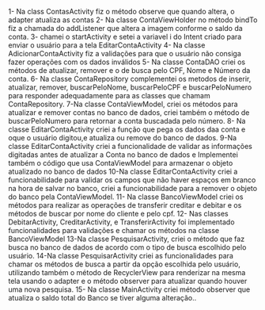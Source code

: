 1- Na class ContasActivity fiz o método observe que quando altera, o adapter atualiza as contas
2- Na classe ContaViewHolder no método bindTo fiz a chamada do addListener que altera a imagem conforme o saldo da conta.
3- chamei o startActivity e setei a variavel i do Intent criado para enviar o usuário para a tela EditarContaActivity
4- Na classe AdicionarContaActivity fiz a validações para que o usuário não consiga fazer operações com os dados inválidos
5- Na classe ContaDAO criei os métodos de atualizar, remover e o de busca pelo CPF, Nome e Número da conta.
6- Na classe ContaRepository complementei os metodos de inserir, atualizar, remover, buscarPeloNome, buscarPeloCPF e buscarPeloNumero para responder adequadamente para as classes que chamam ContaRepository.
7-Na classe ContaViewModel, criei os métodos para atualizar e remover contas no banco de dados, criei também o método de buscarPeloNumero para retornar a conta buscadada pelo número.
8- Na classe EditarContaActivity criei a função que pega os dados daa conta  e oque o usuário digitou,e atualiza ou remove do banco de dados.
9-Na classe EditarContaActivity criei a funcionalidade de validar as informações digitadas antes de atualizar a Conta no banco de dados e Implementei também o código que usa ContaViewModel para armazenar o objeto  atualizado no banco de dados
10-Na classe EditarContaActivity criei a  funcionabilidade para validar os campos que não haver espaços em branco na hora de salvar no banco, criei a funcionabilidade para a remover o objeto do banco pela ContaViewModel.
11- Na classe BancoViewModel criei os métodos para realizar as operações de transferir creditar e debitar e os métodos de buscar por nome do cliente e pelo cpf.
12- Nas classes DebitarActivity, CreditarActivity, e TransferirActivity foi implementado funcionalidades para validações e chamar os métodos na classe BancoViewModel
13-Na classe PesquisarActivity, criei o método  que faz busca no banco de dados de acordo com o tipo de busca escolhido pelo usuário.
14-Na classe PesquisarActivity criei as funcionalidades para chamar os métodos de busca a partir da opção escolhida pelo usuário, utilizando também o método de RecyclerView para renderizar na mesma tela usando o adapter e o método observer para atualizar quando houver uma nova pesquisa.
15- Na classe MainActivity criei método observer que atualiza o saldo total do Banco se tiver alguma alteração..
